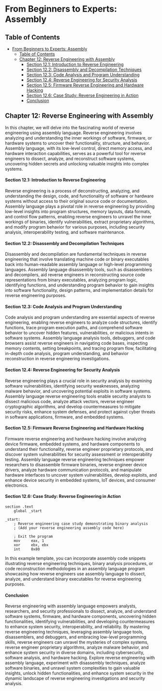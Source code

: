 # From Beginners to Experts: Assembly

## Table of Contents

- [From Beginners to Experts: Assembly](#from-beginners-to-experts-assembly)
  - [Table of Contents](#table-of-content)
  - [Chapter 12: Reverse Engineering with Assembly](#chapter-12-reverse-engineering-with-assembly)
      - [Section 12.1: Introduction to Reverse Engineering](#section-121-introduction-to-reverse-engineering)
      - [Section 12.2: Disassembly and Decompilation Techniques](#section-122-disassembly-and-decompilation-techniques)
      - [Section 12.3: Code Analysis and Program Understanding](#section-123-code-analysis-and-program-understanding)
      - [Section 12.4: Reverse Engineering for Security Analysis](#section-124-reverse-engineering-for-security-analysis)
      - [Section 12.5: Firmware Reverse Engineering and Hardware Hacking](#section-125-firmware-reverse-engineering-and-hardware-hacking)
      - [Section 12.6: Case Study: Reverse Engineering in Action](#section-126-case-study-reverse-engineering-in-action)
      - [Conclusion](#conclusion)

## Chapter 12: Reverse Engineering with Assembly

In this chapter, we will delve into the fascinating world of reverse engineering using assembly language. Reverse engineering involves analyzing and understanding the inner workings of software, firmware, or hardware systems to uncover their functionality, structure, and behavior. Assembly language, with its low-level control, direct memory access, and hardware interaction capabilities, serves as a powerful tool for reverse engineers to dissect, analyze, and reconstruct software systems, uncovering hidden secrets and unlocking valuable insights into complex systems.

#### Section 12.1: Introduction to Reverse Engineering

Reverse engineering is a process of deconstructing, analyzing, and understanding the design, code, and functionality of software or hardware systems without access to their original source code or documentation. Assembly language plays a pivotal role in reverse engineering by providing low-level insights into program structures, memory layouts, data formats, and control flow patterns, enabling reverse engineers to unravel the inner workings of binaries, identify vulnerabilities, extract proprietary algorithms, and modify program behavior for various purposes, including security analysis, interoperability testing, and software maintenance.

#### Section 12.2: Disassembly and Decompilation Techniques

Disassembly and decompilation are fundamental techniques in reverse engineering that involve translating machine code or binary executables back into human-readable assembly language or high-level programming languages. Assembly language disassembly tools, such as disassemblers and decompilers, aid reverse engineers in reconstructing source code representations from binary executables, analyzing program logic, identifying functions, and understanding program behavior to gain insights into software functionality, design patterns, and implementation details for reverse engineering purposes.

#### Section 12.3: Code Analysis and Program Understanding

Code analysis and program understanding are essential aspects of reverse engineering, enabling reverse engineers to analyze code structures, identify functions, trace program execution paths, and comprehend software behavior to uncover hidden features, vulnerabilities, or malicious intents in software systems. Assembly language analysis tools, debuggers, and code browsers assist reverse engineers in navigating code bases, inspecting memory contents, setting breakpoints, and tracing program flow, facilitating in-depth code analysis, program understanding, and behavior reconstruction in reverse engineering investigations.

#### Section 12.4: Reverse Engineering for Security Analysis

Reverse engineering plays a crucial role in security analysis by examining software vulnerabilities, identifying security weaknesses, analyzing malware behavior, and uncovering potential exploits in software systems. Assembly language reverse engineering tools enable security analysts to dissect malicious code, analyze attack vectors, reverse engineer cryptographic algorithms, and develop countermeasures to mitigate security risks, enhance system defenses, and protect against cyber threats in software applications, firmware, and embedded systems.

#### Section 12.5: Firmware Reverse Engineering and Hardware Hacking

Firmware reverse engineering and hardware hacking involve analyzing device firmware, embedded systems, and hardware components to understand their functionality, reverse engineer proprietary protocols, and discover system vulnerabilities for security assessment or interoperability testing. Assembly language reverse engineering techniques empower researchers to disassemble firmware binaries, reverse engineer device drivers, analyze hardware communication protocols, and manipulate hardware interfaces to uncover system vulnerabilities, develop exploits, and enhance device security in embedded systems, IoT devices, and consumer electronics.

#### Section 12.6: Case Study: Reverse Engineering in Action

```assembly
section .text
    global _start

_start:
    ; Reverse engineering case study demonstrating binary analysis
    ; (Add your reverse engineering assembly code here)

    ; Exit the program
    mov     eax, 1
    xor     ebx, ebx
    int     0x80
```

In this example template, you can incorporate assembly code snippets illustrating reverse engineering techniques, binary analysis procedures, or code reconstruction methodologies in an assembly language program showcasing how reverse engineers use assembly language to dissect, analyze, and understand binary executables for reverse engineering purposes.

#### Conclusion

Reverse engineering with assembly language empowers analysts, researchers, and security professionals to dissect, analyze, and understand software systems, firmware, and hardware components, uncovering hidden functionalities, identifying vulnerabilities, and developing countermeasures to enhance system security, interoperability, and reliability. By mastering reverse engineering techniques, leveraging assembly language tools, disassemblers, and debuggers, and embracing low-level programming skills, reverse engineers can unravel the mysteries of complex systems, reverse engineer proprietary algorithms, analyze malware behavior, and enhance system security in diverse domains, including cybersecurity, software analysis, and hardware hacking. Explore reverse engineering with assembly language, experiment with disassembly techniques, analyze software binaries, and unravel system complexities to gain valuable insights, unlock hidden functionalities, and enhance system security in the dynamic landscape of reverse engineering investigations and security analysis.
